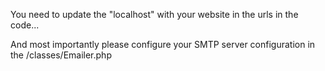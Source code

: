 You need to update the "localhost" with your website in the urls in the code...

And most importantly please configure your SMTP server configuration in the /classes/Emailer.php
